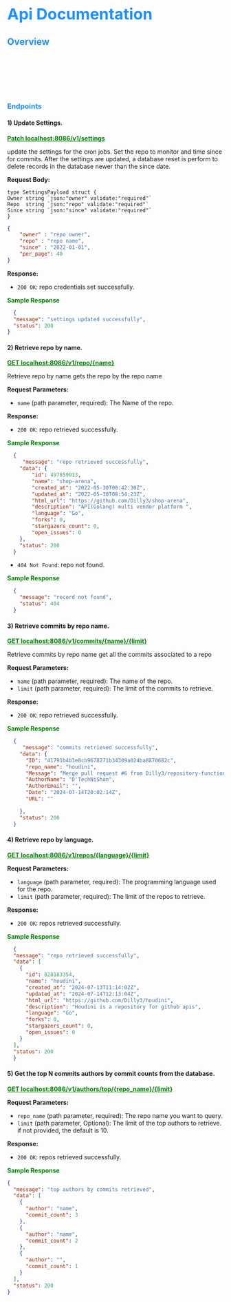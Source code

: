 
<h1 style="color:dodgerblue; font-size:36px;">Api Documentation</h1>

<h2 style="color:dodgerblue;"> Overview</h2>

<h4 style="color:white;">This API provides endpoints to retrieve repository information and commits stored in the database. It also provides 
endpoints to set the 
credentials of the github repository to monitor and retrieve repositories by language, stars, and name.
Github API is used to retrieve the repository information and commits.</h3>

<h3 style="color:dodgerblue;"> Endpoints </h3>

#### 1) Update Settings.

<p style="color:green; font-style: normal;text-decoration: underline; font-weight: bold;"> Patch localhost:8086/v1/settings </p>

update the settings for the cron jobs. Set the repo to monitor and time since for commits.
After the settings are updated, a database reset is perform to delete records in the database newer than the since date.

**Request Body:**

```Go,
type SettingsPayload struct {
Owner string `json:"owner" validate:"required"`
Repo  string `json:"repo" validate:"required"`
Since string `json:"since" validate:"required"`
}
```
```json 
{
    "owner" : "repo owner",
    "repo" : "repo name",
    "since" : "2022-01-01",
    "per_page": 40
}
```


**Response:**
- `200 OK`: repo credentials set successfully.
<p style="color:green; font-style:normal; font-weight: bold">Sample Response </p>
  
```json
  {
  "message": "settings updated successfully",
  "status": 200
}
  ```

####  2) Retrieve repo by name.

<p style="color:green; font-style:normal; font-weight: bold; text-decoration: underline;"> GET localhost:8086/v1/repo/{name}


<p> Retrieve repo by name gets the repo by the repo name </p>

**Request Parameters:**

- `name` (path parameter, required): The Name of the repo.

**Response:**

- `200 OK`: repo retrieved successfully.
<p style="color:green; font-style:normal; font-weight: bold"> Sample Response </p>
  
```json
  {
     "message": "repo retrieved successfully",
    "data": {
        "id": 497859013,
        "name": "shop-arena",
        "created_at": "2022-05-30T08:42:30Z",
        "updated_at": "2022-05-30T08:54:23Z",
        "html_url": "https://github.com/Dilly3/shop-arena",
        "description": "API(Golang) multi vendor platform ",
        "language": "Go",
        "forks": 0,
        "stargazers_count": 0,
        "open_issues": 0
    },
    "status": 200
  } 
  ```
- `404 Not Found`: repo not found.
<p style="color:green; font-style:normal; font-weight: bold"> Sample Response </p>
  
```json
  {
    "message": "record not found",
    "status": 404
  }
  ```

#### 3) Retrieve commits by repo name.
<p style="color:green; font-style:normal; font-weight: bold;text-decoration: underline;">GET localhost:8086/v1/commits/{name}/{limit} </p>

<p>Retrieve commits by repo name get all the commits associated to a repo</p>

**Request Parameters:**

- `name` (path parameter, required): The name of the repo.
- `limit` (path parameter, required): The limit of the commits to retrieve.

**Response:**

- `200 OK`: repo retrieved successfully.
<p style="color:green; font-style:normal; font-weight: bold">Sample Response </p>
  
```json
  {
     "message": "commits retrieved successfully",
    "data": {
      "ID": "41791b4b3e8cb9678271b34309a024ba8870682c",
      "repo_name": "houdini",
      "Message": "Merge pull request #6 from Dilly3/repository-functions\n\nStorage functions",
      "AuthorName": "D'TechNiShan",
      "AuthorEmail": "",
      "Date": "2024-07-14T20:02:14Z",
      "URL": ""

    },
    "status": 200
  } 
  ```
#### 4) Retrieve repo by language.
<p style="color:green; font-style:normal; font-weight: bold;text-decoration: underline;">GET localhost:8086/v1/repos/{language}/{limit} </p>



**Request Parameters:**

- `language` (path parameter, required): The programming language used for the repo.
- `limit` (path parameter, required): The limit of the repos to retrieve.

**Response:**

- `200 OK`: repos retrieved successfully.
<p style="color:green; font-style:normal; font-weight: bold"> Sample Response </p>
  
```json
  {
  "message": "repo retrieved successfully",
  "data": [
    {
      "id": 828183354,
      "name": "houdini",
      "created_at": "2024-07-13T11:14:02Z",
      "updated_at": "2024-07-14T12:13:04Z",
      "html_url": "https://github.com/Dilly3/houdini",
      "description": "Houdini is a repository for github apis",
      "language": "Go",
      "forks": 0,
      "stargazers_count": 0,
      "open_issues": 0
    }
  ],
  "status": 200
  } 
  ```
#### 5) Get the top N commits authors by commit counts from the database.
 <p style="color:green; font-style:normal; font-weight: bold; text-decoration: underline;"> GET localhost:8086/v1/authors/top/{repo_name}/{limit} </p>



**Request Parameters:**

- `repo_name` (path parameter, required): The repo name you want to query.
- `limit` (path parameter, Optional): The limit of the top authors to retrieve. if not provided, the default is 10.

**Response:**
- `200 OK`: repos retrieved successfully.
<p style="color:green; font-style:normal; font-weight: bold"> Sample Response </p>
  
```json
{
  "message": "top authors by commits retrieved",
  "data": [
    {
      "author": "name",
      "commit_count": 3
    },
    {
      "author": "name",
      "commit_count": 2
    },
    {
      "author": "",
      "commit_count": 1
    }
  ],
  "status": 200
}
  ```